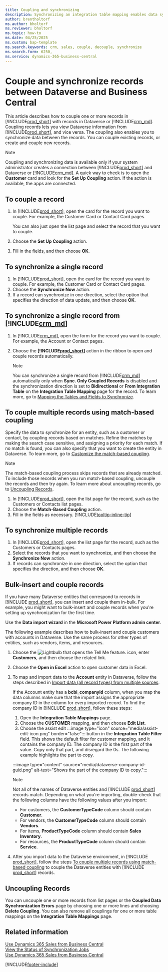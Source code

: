 ```yaml
---
title: Coupling and synchronizing
description: Synchronizing an integration table mapping enables data syncing in all records in a table in Business Central and Sales tables that are coupled.
author: brentholtorf
ms.author: bholtorf
ms.reviewer: bholtorf
ms.topic: how-to
ms.date: 04/25/2025
ms.custom: bap-template
ms.search.keywords: crm, sales, couple, decouple, synchronize
ms.search.form: 6250,
ms.service: dynamics-365-business-central
---
```


# Couple and synchronize records between Dataverse and Business Central

This article describes how to couple one or more records in [!INCLUDE[prod_short](includes/prod_short.md)] with records in Dataverse or [!INCLUDE[crm_md](includes/crm_md.md)]. Coupling records lets you view Dataverse information from [!INCLUDE[prod_short](includes/prod_short.md)], and vice versa. The coupling also enables you to synchronize data between the records. You can couple existing records, or create and couple new records.

> [!NOTE]
> Coupling and synchronizing data is available only if your system administrator creates a connection between [!INCLUDE[prod_short](includes/prod_short.md)] and Dataverse or [!INCLUDE[crm_md](includes/crm_md.md)]. A quick way to check is to open the **Customer** card and look for the **Set Up Coupling** action. If the action is available, the apps are connected.

<!--## Video Example

This video shows coupling and synchronizing data in the context of an integration with [!INCLUDE[crm_md](includes/crm_md.md)].

> [!VIDEO https://go.microsoft.com/fwlink/?linkid=2098376] -->

## To couple a record  

1. In [!INCLUDE[prod_short](includes/prod_short.md)], open the card for the record you want to couple. For example, the Customer Card or Contact Card pages.  

    You can also just open the list page and select the record that you want to couple.  

2. Choose the **Set Up Coupling** action.  
3. Fill in the fields, and then choose **OK**.  

## To synchronize a single record  

1. In [!INCLUDE[prod_short](includes/prod_short.md)], open the card for the record you want to couple. For example, the Customer Card or Contact Card pages.  
2. Choose the **Synchronize Now** action.  
3. If a record can synchronize in one direction, select the option that specifies the direction of data update, and then choose **OK**.  

## To synchronize a single record from [!INCLUDE[crm_md](includes/crm_md.md)]  

1. In [!INCLUDE[crm_md](includes/crm_md.md)], open the form for the record you want to couple. For example, the Account or Contact pages.  
2. Choose the **[!INCLUDE[prod_short](includes/prod_short.md)]** action in the ribbon to open and couple records automatically.

    > [!Note]
    > You can synchronize a single record from [!INCLUDE[crm_md](includes/crm_md.md)] automatically only when **Sync. Only Coupled Records** is disabled and the synchronization direction is set to **Bidirectional** or **From Integration Table** on the **Integration Table Mapping** page for the record. To learn more, go to [Mapping the Tables and Fields to Synchronize](admin-how-to-modify-table-mappings-for-synchronization.md#create-new-records).

## To couple multiple records using match-based coupling

Specify the data to synchronize for an entity, such as a customer or contact, by coupling records based on matches. Refine the matches by making the search case sensitive, and assigning a priority for each match. If no match is found, you can also specify that you want to create the entity in Dataverse. To learn more, go to [Customize the match-based coupling](admin-how-to-set-up-a-dynamics-crm-connection.md#customize-the-match-based-coupling).  

> [!NOTE]
> The match-based coupling process skips records that are already matched. To include those records when you run match-based coupling, uncouple the records and then try again. To learn more about uncoupling records, go to [Uncoupling Records](#uncoupling-records).

1. In [!INCLUDE[prod_short](includes/prod_short.md)], open the list page for the record, such as the Customers or Contacts list pages.
2. Choose the **Match-Based Coupling** action.
3. Fill in the fields as necessary. [!INCLUDE[tooltip-inline-tip](includes/tooltip-inline-tip_md.md)]

## To synchronize multiple records  

1. In [!INCLUDE[prod_short](includes/prod_short.md)], open the list page for the record, such as the Customers or Contacts pages.  
2. Select the records that you want to synchronize, and then choose the **Synchronize Now** action.  
3. If records can synchronize in one direction, select the option that specifies the direction, and then choose **OK**.  

## Bulk-insert and couple records

If you have many Dataverse entities that correspond to records in [!INCLUDE [prod_short](includes/prod_short.md)], you can insert and couple them in-bulk. For example, you might want to bulk-insert and couple records when you're setting up synchronization for the first time.

Use the **Data import wizard** in the **Microsoft Power Platform admin center**.

The following example describes how to bulk-insert and couple customers with accounts in Dataverse. Use the same process for other types of entities, such as vendors, items, and resources.

1. Choose the ![Lightbulb that opens the Tell Me feature.](media/ui-search/search_small.png "Tell me what you want to do") icon, enter **Customers**, and then choose the related link.
2. Choose the **Open in Excel** action to open customer data in Excel.
3. To map and import data to the **Account** entity in Dataverse, follow the steps described in [Import data (all record types) from multiple sources](/power-platform/admin/import-data-all-record-types).  

    If the Account entity has a **bcbi_companyid** column, when you map the data columns make sure that the import assigns the appropriate company ID in the column for every imported record. To find the company ID in [!INCLUDE [prod_short](includes/prod_short.md)], follow these steps:

    1. Open the **Integration Table Mappings** page.
    2. Choose the **CUSTOMER** mapping, and then choose **Edit List**.
    3. Choose the assist edit :::image type="icon" source="media/assist-edit-icon.png" border="false"::: button in the **Integration Table Filter** field. This shows the default filter for customer mapping, and it contains the company ID. The company ID is the first part of the value. Copy only that part, and disregard the 0s. The following example highlights the part to copy.

    :::image type="content" source="media/dataverse-company-id-guid.png" alt-text="Shows the part of the company ID to copy.":::

    > [!NOTE]
    > Not all of the names of Dataverse entities and [!INCLUDE [prod_short](includes/prod_short.md)] records match. Depending on what you're importing, double-check that the following columns have the following values after you import:
    >
    >* For customers, the **CustomerTypeCode** column should contain **Customer**.
    >* For vendors, the **CustomerTypeCode** column should contain **Vendors**. 
    >* For items, **ProductTypeCode** column should contain **Sales Inventory**.
    >* For resources, the **ProductTypeCode** column should contain **Service**.
 
4. After you import data to the Dataverse environment, in [!INCLUDE [prod_short](includes/prod_short.md)], follow the steps [To couple multiple records using match-based coupling](#to-couple-multiple-records-using-match-based-coupling) to couple the Dataverse entities with [!INCLUDE [prod_short](includes/prod_short.md)] records.

## Uncoupling Records

You can uncouple one or more records from list pages or the **Coupled Data Synchronization Errors** page by choosing one or more lines and choosing **Delete Coupling**. You can also remove all couplings for one or more table mappings on the **Integration Table Mappings** page.

## Related information

[Use Dynamics 365 Sales from Business Central](marketing-integrate-dynamicscrm.md)  
[View the Status of Synchronization Jobs](admin-how-to-view-synchronization-status.md)  
[Use Dynamics 365 Sales from Business Central](marketing-integrate-dynamicscrm.md)  

[!INCLUDE[footer-include](includes/footer-banner.md)]
